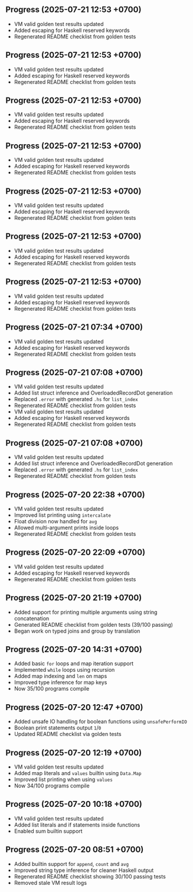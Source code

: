 ## Progress (2025-07-21 12:53 +0700)
- VM valid golden test results updated
- Added escaping for Haskell reserved keywords
- Regenerated README checklist from golden tests

## Progress (2025-07-21 12:53 +0700)
- VM valid golden test results updated
- Added escaping for Haskell reserved keywords
- Regenerated README checklist from golden tests

## Progress (2025-07-21 12:53 +0700)
- VM valid golden test results updated
- Added escaping for Haskell reserved keywords
- Regenerated README checklist from golden tests

## Progress (2025-07-21 12:53 +0700)
- VM valid golden test results updated
- Added escaping for Haskell reserved keywords
- Regenerated README checklist from golden tests

## Progress (2025-07-21 12:53 +0700)
- VM valid golden test results updated
- Added escaping for Haskell reserved keywords
- Regenerated README checklist from golden tests

## Progress (2025-07-21 12:53 +0700)
- VM valid golden test results updated
- Added escaping for Haskell reserved keywords
- Regenerated README checklist from golden tests

## Progress (2025-07-21 12:53 +0700)
- VM valid golden test results updated
- Added escaping for Haskell reserved keywords
- Regenerated README checklist from golden tests

## Progress (2025-07-21 07:34 +0700)
- VM valid golden test results updated
- Added escaping for Haskell reserved keywords
- Regenerated README checklist from golden tests

## Progress (2025-07-21 07:08 +0700)
- VM valid golden test results updated
- Added list struct inference and OverloadedRecordDot generation
- Replaced `.error` with generated `.hs` for `list_index`
- Regenerated README checklist from golden tests
- VM valid golden test results updated
- Added escaping for Haskell reserved keywords
- Regenerated README checklist from golden tests

## Progress (2025-07-21 07:08 +0700)
- VM valid golden test results updated
- Added list struct inference and OverloadedRecordDot generation
- Replaced `.error` with generated `.hs` for `list_index`
- Regenerated README checklist from golden tests

## Progress (2025-07-20 22:38 +0700)
- VM valid golden test results updated
- Improved list printing using `intercalate`
- Float division now handled for `avg`
- Allowed multi-argument prints inside loops
- Regenerated README checklist from golden tests

## Progress (2025-07-20 22:09 +0700)
- VM valid golden test results updated
- Added escaping for Haskell reserved keywords
- Regenerated README checklist from golden tests

## Progress (2025-07-20 21:19 +0700)
- Added support for printing multiple arguments using string concatenation
- Generated README checklist from golden tests (39/100 passing)
- Began work on typed joins and group by translation

## Progress (2025-07-20 14:31 +0700)
- Added basic `for` loops and map iteration support
- Implemented `while` loops using recursion
- Added map indexing and `len` on maps
- Improved type inference for map keys
- Now 35/100 programs compile

## Progress (2025-07-20 12:47 +0700)
- Added unsafe IO handling for boolean functions using `unsafePerformIO`
- Boolean print statements output `1`/`0`
- Updated README checklist via golden tests

## Progress (2025-07-20 12:19 +0700)
- VM valid golden test results updated
- Added map literals and `values` builtin using `Data.Map`
- Improved list printing when using `values`
- Now 34/100 programs compile

## Progress (2025-07-20 10:18 +0700)
- VM valid golden test results updated
- Added list literals and if statements inside functions
- Enabled sum builtin support

## Progress (2025-07-20 08:51 +0700)
- Added builtin support for `append`, `count` and `avg`
- Improved string type inference for cleaner Haskell output
- Regenerated README checklist showing 30/100 passing tests
- Removed stale VM result logs
